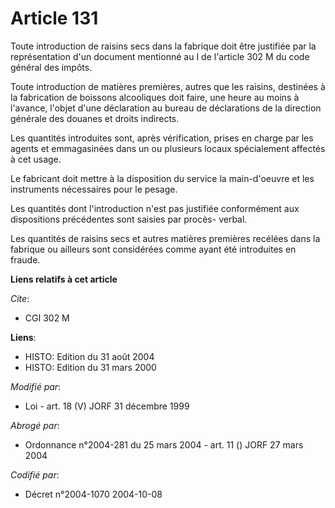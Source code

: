 # Article 131

Toute introduction de raisins secs dans la fabrique doit être justifiée par la représentation d'un document mentionné au I de
l'article 302 M du code général des impôts.

Toute introduction de matières premières, autres que les raisins, destinées à la fabrication de boissons alcooliques doit
faire, une heure au moins à l'avance, l'objet d'une déclaration au bureau de déclarations de la direction générale des
douanes et droits indirects.

Les quantités introduites sont, après vérification, prises en charge par les agents et emmagasinées dans un ou plusieurs
locaux spécialement affectés à cet usage.

Le fabricant doit mettre à la disposition du service la main-d'oeuvre et les instruments nécessaires pour le pesage.

Les quantités dont l'introduction n'est pas justifiée conformément aux dispositions précédentes sont saisies par procès-
verbal.

Les quantités de raisins secs et autres matières premières recélées dans la fabrique ou ailleurs sont considérées comme ayant
été introduites en fraude.

**Liens relatifs à cet article**

_Cite_:

  - CGI 302 M

**Liens**:

  - HISTO: Edition du 31 août 2004
  - HISTO: Edition du 31 mars 2000

_Modifié par_:

  - Loi - art. 18 (V) JORF 31 décembre 1999

_Abrogé par_:

  - Ordonnance n°2004-281 du 25 mars 2004 - art. 11 () JORF 27 mars 2004

_Codifié par_:

  - Décret n°2004-1070 2004-10-08
